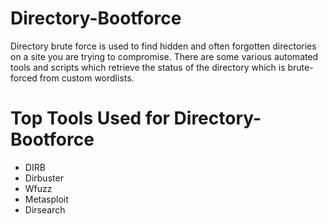 # Directory-Bootforce

Directory brute force is used to find hidden and often forgotten directories on a site you are trying to compromise. There are some various automated tools and scripts which retrieve the status of the directory which is brute-forced from custom wordlists.


# Top Tools Used for Directory-Bootforce

 <ul>
  <li>DIRB</li>
  <li>Dirbuster</li>
  <li>Wfuzz</li>
  <li>Metasploit</li>
  <li>Dirsearch</li>
 </ul>
